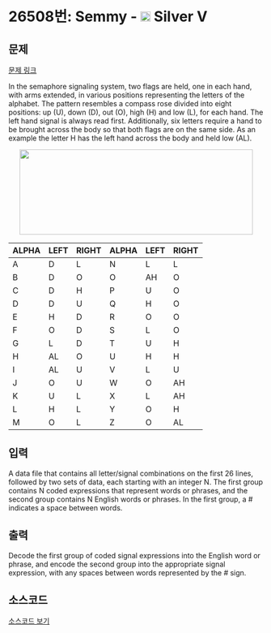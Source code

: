 # 26508번: Semmy - <img src="https://static.solved.ac/tier_small/6.svg" style="height:20px" /> Silver V

<!-- performance -->

<!-- 문제 제출 후 깃허브에 푸시를 했을 때 제출한 코드의 성능이 입력될 공간입니다.-->

<!-- end -->

## 문제

[문제 링크](https://boj.kr/26508)


<p>In the semaphore signaling system, two flags are held, one in each hand, with arms extended, in various positions representing the letters of the alphabet. The pattern resembles a compass rose divided into eight positions: up (U), down (D), out (O), high (H) and low (L), for each hand. The left hand signal is always read first. Additionally, six letters require a hand to be brought across the body so that both flags are on the same side. As an example the letter H has the left hand across the body and held low (AL).</p>

<p style="text-align: center;"><img alt="" src="https://upload.acmicpc.net/53297d99-3eec-4e38-b373-e650844e8fdb/-/preview/" style="width: 461px; height: 168px;"></p>

<table class="table table-bordered th-center td-center table-center-40">
<thead>
<tr>
<th>ALPHA</th>
<th>LEFT</th>
<th>RIGHT</th>
<th>ALPHA</th>
<th>LEFT</th>
<th>RIGHT</th>
</tr>
</thead>
<tbody>
<tr>
<td>A</td>
<td>D</td>
<td>L</td>
<td>N</td>
<td>L</td>
<td>L</td>
</tr>
<tr>
<td>B</td>
<td>D</td>
<td>O</td>
<td>O</td>
<td>AH</td>
<td>O</td>
</tr>
<tr>
<td>C</td>
<td>D</td>
<td>H</td>
<td>P</td>
<td>U</td>
<td>O</td>
</tr>
<tr>
<td>D</td>
<td>D</td>
<td>U</td>
<td>Q</td>
<td>H</td>
<td>O</td>
</tr>
<tr>
<td>E</td>
<td>H</td>
<td>D</td>
<td>R</td>
<td>O</td>
<td>O</td>
</tr>
<tr>
<td>F</td>
<td>O</td>
<td>D</td>
<td>S</td>
<td>L</td>
<td>O</td>
</tr>
<tr>
<td>G</td>
<td>L</td>
<td>D</td>
<td>T</td>
<td>U</td>
<td>H</td>
</tr>
<tr>
<td>H</td>
<td>AL</td>
<td>O</td>
<td>U</td>
<td>H</td>
<td>H</td>
</tr>
<tr>
<td>I</td>
<td>AL</td>
<td>U</td>
<td>V</td>
<td>L</td>
<td>U</td>
</tr>
<tr>
<td>J</td>
<td>O</td>
<td>U</td>
<td>W</td>
<td>O</td>
<td>AH</td>
</tr>
<tr>
<td>K</td>
<td>U</td>
<td>L</td>
<td>X</td>
<td>L</td>
<td>AH</td>
</tr>
<tr>
<td>L</td>
<td>H</td>
<td>L</td>
<td>Y</td>
<td>O</td>
<td>H</td>
</tr>
<tr>
<td>M</td>
<td>O</td>
<td>L</td>
<td>Z</td>
<td>O</td>
<td>AL</td>
</tr>
</tbody>
</table>



## 입력


<p>A data file that contains all letter/signal combinations on the first 26 lines, followed by two sets of data, each starting with an integer N. The first group contains N coded expressions that represent words or phrases, and the second group contains N English words or phrases. In the first group, a # indicates a space between words.</p>



## 출력


<p>Decode the first group of coded signal expressions into the English word or phrase, and encode the second group into the appropriate signal expression, with any spaces between words represented by the # sign.</p>



## 소스코드

[소스코드 보기](Semmy.cpp)